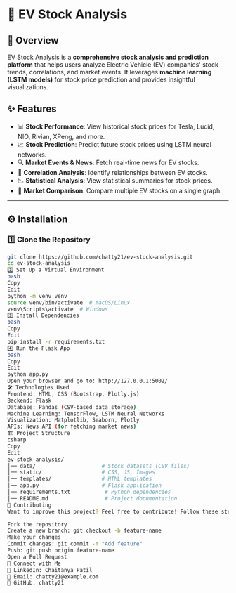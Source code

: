 # 🚀 EV Stock Analysis

## 📌 Overview
EV Stock Analysis is a **comprehensive stock analysis and prediction platform** that helps users analyze Electric Vehicle (EV) companies' stock trends, correlations, and market events. It leverages **machine learning (LSTM models)** for stock price prediction and provides insightful visualizations.

## ✨ Features
- 📊 **Stock Performance**: View historical stock prices for Tesla, Lucid, NIO, Rivian, XPeng, and more.
- 📈 **Stock Prediction**: Predict future stock prices using LSTM neural networks.
- 🔍 **Market Events & News**: Fetch real-time news for EV stocks.
- 🤝 **Correlation Analysis**: Identify relationships between EV stocks.
- 📉 **Statistical Analysis**: View statistical summaries for stock prices.
- 🔄 **Market Comparison**: Compare multiple EV stocks on a single graph.

---

## ⚙️ Installation
### **1️⃣ Clone the Repository**
```bash
git clone https://github.com/chatty21/ev-stock-analysis.git
cd ev-stock-analysis
2️⃣ Set Up a Virtual Environment
bash
Copy
Edit
python -m venv venv
source venv/bin/activate  # macOS/Linux
venv\Scripts\activate  # Windows
3️⃣ Install Dependencies
bash
Copy
Edit
pip install -r requirements.txt
4️⃣ Run the Flask App
bash
Copy
Edit
python app.py
Open your browser and go to: http://127.0.0.1:5002/
🛠 Technologies Used
Frontend: HTML, CSS (Bootstrap, Plotly.js)
Backend: Flask
Database: Pandas (CSV-based data storage)
Machine Learning: TensorFlow, LSTM Neural Networks
Visualization: Matplotlib, Seaborn, Plotly
APIs: News API (for fetching market news)
🏗 Project Structure
csharp
Copy
Edit
ev-stock-analysis/
│── data/                     # Stock datasets (CSV files)
│── static/                   # CSS, JS, Images
│── templates/                # HTML templates
│── app.py                    # Flask application
│── requirements.txt           # Python dependencies
│── README.md                  # Project documentation
🤝 Contributing
Want to improve this project? Feel free to contribute! Follow these steps:

Fork the repository
Create a new branch: git checkout -b feature-name
Make your changes
Commit changes: git commit -m "Add feature"
Push: git push origin feature-name
Open a Pull Request
🚀 Connect with Me
💼 LinkedIn: Chaitanya Patil
📧 Email: chatty21@example.com
🔗 GitHub: chatty21
